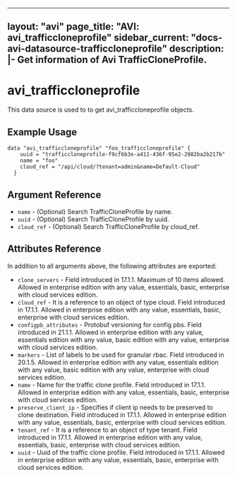 <!--
    Copyright 2021 VMware, Inc.
    SPDX-License-Identifier: Mozilla Public License 2.0
-->
---
layout: "avi"
page_title: "AVI: avi_trafficcloneprofile"
sidebar_current: "docs-avi-datasource-trafficcloneprofile"
description: |-
  Get information of Avi TrafficCloneProfile.
---

# avi_trafficcloneprofile

This data source is used to to get avi_trafficcloneprofile objects.

## Example Usage

```hcl
data "avi_trafficcloneprofile" "foo_trafficcloneprofile" {
    uuid = "trafficcloneprofile-f9cf6b3e-a411-436f-95e2-2982ba2b217b"
    name = "foo"
    cloud_ref = "/api/cloud/?tenant=admin&name=Default-Cloud"
  }
```

## Argument Reference

* `name` - (Optional) Search TrafficCloneProfile by name.
* `uuid` - (Optional) Search TrafficCloneProfile by uuid.
* `cloud_ref` - (Optional) Search TrafficCloneProfile by cloud_ref.
  
## Attributes Reference

In addition to all arguments above, the following attributes are exported:

* `clone_servers` - Field introduced in 17.1.1. Maximum of 10 items allowed. Allowed in enterprise edition with any value, essentials, basic, enterprise with cloud services edition.
* `cloud_ref` - It is a reference to an object of type cloud. Field introduced in 17.1.1. Allowed in enterprise edition with any value, essentials, basic, enterprise with cloud services edition.
* `configpb_attributes` - Protobuf versioning for config pbs. Field introduced in 21.1.1. Allowed in enterprise edition with any value, essentials edition with any value, basic edition with any value, enterprise with cloud services edition.
* `markers` - List of labels to be used for granular rbac. Field introduced in 20.1.5. Allowed in enterprise edition with any value, essentials edition with any value, basic edition with any value, enterprise with cloud services edition.
* `name` - Name for the traffic clone profile. Field introduced in 17.1.1. Allowed in enterprise edition with any value, essentials, basic, enterprise with cloud services edition.
* `preserve_client_ip` - Specifies if client ip needs to be preserved to clone destination. Field introduced in 17.1.1. Allowed in enterprise edition with any value, essentials, basic, enterprise with cloud services edition.
* `tenant_ref` - It is a reference to an object of type tenant. Field introduced in 17.1.1. Allowed in enterprise edition with any value, essentials, basic, enterprise with cloud services edition.
* `uuid` - Uuid of the traffic clone profile. Field introduced in 17.1.1. Allowed in enterprise edition with any value, essentials, basic, enterprise with cloud services edition.

